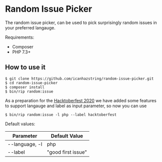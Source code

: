 # Random Issue Picker

The random issue picker, can be used to pick surprisingly random issues in your preferred langauge.

Requirements:
* Composer
* PHP 7.3+

## How to use it

```shell
$ git clone https://github.com/icanhazstring/random-issue-picker.git
$ cd random-issue-picker
$ composer install
$ bin/rip random:issue
```

As a preparation for the [Hacktoberfest 2020](https://hacktoberfest.digitalocean.com) we have added some features to support langauge and label as input parameter, so now you can use

```shell
$ bin/rip random:issue -l php --label hacktoberfest
```

Default values:

| Parameter        |  Default Value       |
|------------------|----------------------|
| --language, -l   | php                  |
| --label          | "good first issue"   |
